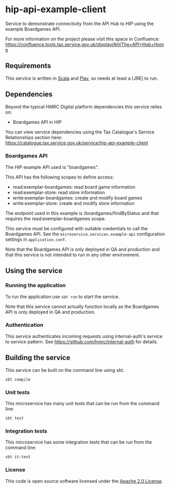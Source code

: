# hip-api-example-client

Service to demonstrate connectivity from the API Hub to HIP using the
example Boardgames API.

For more information on the project please visit this space in Confluence:
https://confluence.tools.tax.service.gov.uk/display/AH/The+API+Hub+Home

## Requirements

This service is written in [Scala](http://www.scala-lang.org/) and [Play](http://playframework.com/), so needs at least a [JRE] to run.

## Dependencies
Beyond the typical HMRC Digital platform dependencies this service relies on:
- Boardgames API in HIP

You can view service dependencies using the Tax Catalogue's Service Relationships
section here:
https://catalogue.tax.service.gov.uk/service/hip-api-example-client

### Boardgames API
The HIP example API used is "boardgames".

This API has the following scopes to define access:

- read:exemplar-boardgames: read board game information
- read:exemplar-store: read store information
- write:exemplar-boardgames: create and modify board games
- write:exemplar-store: create and modify store information

The endpoint used in this example is /boardgames/findByStatus and that requires the
read:exemplar-boardgames scope.

This service must be configured with suitable credentials to call the
Boardgames API. See the `microservice.services.example-api` configuration
settings in `application.conf`.

Note that the Boardgames API is only deployed in QA and production and that this
service is not intended to run in any other environment.

## Using the service

### Running the application

To run the application use `sbt run` to start the service.

Note that this service cannot actually function locally as the Boardgames
API is only deployed in QA and production.

### Authentication
This service authenticates incoming requests using internal-auth's service to service
pattern. See https://github.com/hmrc/internal-auth for details.

## Building the service
This service can be built on the command line using sbt.
```
sbt compile
```

### Unit tests
This microservice has many unit tests that can be run from the command line:
```
sbt test
```

### Integration tests
This microservice has some integration tests that can be run from the command line:
```
sbt it:test
```

### License

This code is open source software licensed under the [Apache 2.0 License]("http://www.apache.org/licenses/LICENSE-2.0.html").
